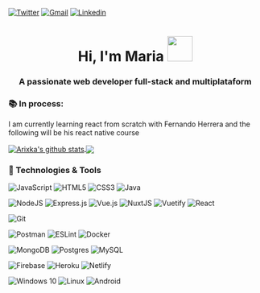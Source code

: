 

[![Twitter](https://img.shields.io/badge/-Twitter-1DA1F2?style=flat&logo=Twitter&logoColor=white)](https://twitter.com/_Arixka_)
[![Gmail](https://img.shields.io/badge/-Gmail-c14438?style=flat&logo=Gmail&logoColor=white)](mailto:marisiver25@gmail.com)
[![Linkedin](https://img.shields.io/badge/-LinkedIn-blue?style=flat&logo=Linkedin&logoColor=white)](https://www.linkedin.com/in/maria-siverio/)



<h1 align="center">Hi, I'm Maria <img src="https://media.giphy.com/media/mGcNjsfWAjY5AEZNw6/giphy.gif" width="50"></h1>
<h3 align="center">A passionate web developer full-stack and multiplataform</h3>

<h3 align="left">📚 In process:</h3>

I am currently learning react from scratch with Fernando Herrera 
and the following will be his react native course

<!---
<h3 align="left">:muscle: Things I am challenging myself with:</h3>

<h3 align="left">:computer: Programming languages and tools: </h3>
-->



<a href="https://github.com/arixka/github-readme-stats">
  <img align="center" src="https://github-readme-stats.anuraghazra1.vercel.app/api?username=arixka&show_icons=true&&hide=prs&cache_seconds=86400&include_all_commits=true&theme=material-palenight" alt="Arixka's github stats" />
</a>
<a href="https://github.com/arixka/github-readme-stats">
  <img align="center" src="https://github-readme-stats.anuraghazra1.vercel.app/api/top-langs/?username=arixka&layout=compact&theme=material-palenight" />
</a>




<h3>🔧 Technologies & Tools</h3>

 <!--Languages-->
 
![JavaScript](https://img.shields.io/badge/javascript-%23323330.svg?style=for-the-badge&logo=javascript&logoColor=%23F7DF1E)
![HTML5](https://img.shields.io/badge/html5-%23E34F26.svg?style=for-the-badge&logo=html5&logoColor=white)
![CSS3](https://img.shields.io/badge/css3-%231572B6.svg?style=for-the-badge&logo=css3&logoColor=white)
![Java](https://img.shields.io/badge/java-%23ED8B00.svg?style=for-the-badge&logo=java&logoColor=white)

<!-- Repasar
![Python](https://img.shields.io/badge/python-%2314354C.svg?style=for-the-badge&logo=python&logoColor=white)
![Elixir](https://img.shields.io/badge/elixir-%234B275F.svg?style=for-the-badge&logo=elixir&logoColor=white)
![Go](https://img.shields.io/badge/go-%2300ADD8.svg?style=for-the-badge&logo=go&logoColor=white)
-->

 <!--Frameworks-->
![NodeJS](https://img.shields.io/badge/node.js-%2343853D.svg?style=for-the-badge&logo=node.js&logoColor=white&)
![Express.js](https://img.shields.io/badge/express.js-%23404d59.svg?style=for-the-badge&logo=express&logoColor=%2361DAFB)
![Vue.js](https://img.shields.io/badge/vuejs-%2335495e.svg?style=for-the-badge&logo=vuedotjs&logoColor=%234FC08D)
![NuxtJS](https://img.shields.io/badge/Nuxt-black?style=for-the-badge&logo=nuxt.js&logoColor=white)
![Vuetify](https://img.shields.io/badge/Vuetify-1867C0?style=for-the-badge&logo=vuetify&logoColor=AEDDFF)
![React](https://img.shields.io/badge/react-%2320232a.svg?style=for-the-badge&logo=react&logoColor=%2361DAFB)

<!--Versions-->
![Git](https://img.shields.io/badge/git-%23F05033.svg?style=for-the-badge&logo=git&logoColor=white)

<!--Others-->
![Postman](https://img.shields.io/badge/Postman-FF6C37?style=for-the-badge&logo=postman&logoColor=red)
![ESLint](https://img.shields.io/badge/ESLint-4B3263?style=for-the-badge&logo=eslint&logoColor=white)
![Docker](https://img.shields.io/badge/docker-%230db7ed.svg?style=for-the-badge&logo=docker&logoColor=white)

 <!--Databases-->
![MongoDB](https://img.shields.io/badge/MongoDB-%234ea94b.svg?style=for-the-badge&logo=mongodb&logoColor=white)
![Postgres](https://img.shields.io/badge/postgres-%23316192.svg?style=for-the-badge&logo=postgresql&logoColor=white)
![MySQL](https://img.shields.io/badge/mysql-%2300f.svg?style=for-the-badge&logo=mysql&logoColor=white)

 <!--Hosting/Sass Deploy-->
![Firebase](https://img.shields.io/badge/firebase-%23039BE5.svg?style=for-the-badge&logo=firebase)
![Heroku](https://img.shields.io/badge/heroku-%23430098.svg?style=for-the-badge&logo=heroku&logoColor=white)
![Netlify](https://img.shields.io/badge/netlify-%23000000.svg?style=for-the-badge&logo=netlify&logoColor=#00C7B7) 


 <!--SO-->
![Windows 10](https://img.shields.io/badge/Windows-0078D6?style=for-the-badge&logo=windows&logoColor=white) 
![Linux](https://img.shields.io/badge/Linux-FCC624?style=for-the-badge&logo=linux&logoColor=black)
![Android](https://img.shields.io/badge/Android-3DDC84?style=for-the-badge&logo=android&logoColor=white)

